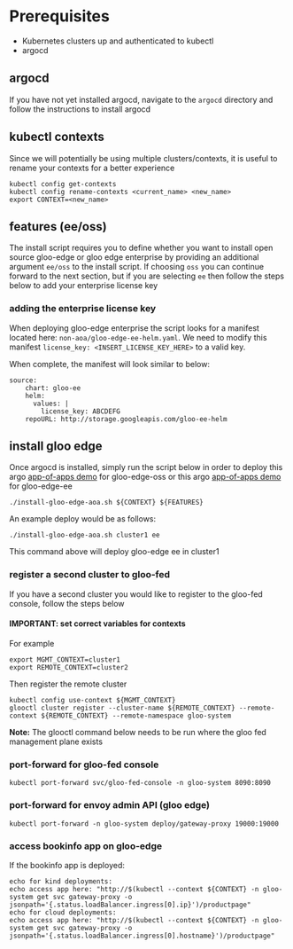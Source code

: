 # Prerequisites
- Kubernetes clusters up and authenticated to kubectl
- argocd

## argocd
If you have not yet installed argocd, navigate to the `argocd` directory and follow the instructions to install argocd

## kubectl contexts
Since we will potentially be using multiple clusters/contexts, it is useful to rename your contexts for a better experience
```
kubectl config get-contexts
kubectl config rename-contexts <current_name> <new_name>
export CONTEXT=<new_name>
```

## features (ee/oss)
The install script requires you to define whether you want to install open source gloo-edge or gloo edge enterprise by providing an additional argument `ee/oss` to the install script. If choosing `oss` you can continue forward to the next section, but if you are selecting `ee` then follow the steps below to add your enterprise license key

### adding the enterprise license key
When deploying gloo-edge enterprise the script looks for a manifest located here: `non-aoa/gloo-edge-ee-helm.yaml`. We need to modify this manifest `license_key: <INSERT_LICENSE_KEY_HERE>` to a valid key.

When complete, the manifest will look similar to below:
```
source:
    chart: gloo-ee
    helm:
      values: |
        license_key: ABCDEFG     
    repoURL: http://storage.googleapis.com/gloo-ee-helm
```

## install gloo edge
Once argocd is installed, simply run the script below in order to deploy this argo [app-of-apps demo](https://github.com/ably77/solo-testbed-apps/tree/main/argo-apps/environments/gloo-edge-oss) for gloo-edge-oss or this argo [app-of-apps demo](https://github.com/ably77/solo-testbed-apps/tree/main/argo-apps/environments/gloo-edge-ee) for gloo-edge-ee
```
./install-gloo-edge-aoa.sh ${CONTEXT} ${FEATURES}
```

An example deploy would be as follows:
```
./install-gloo-edge-aoa.sh cluster1 ee
```
This command above will deploy gloo-edge ee in cluster1

### register a second cluster to gloo-fed
If you have a second cluster you would like to register to the gloo-fed console, follow the steps below

#### IMPORTANT: set correct variables for contexts
For example
```
export MGMT_CONTEXT=cluster1
export REMOTE_CONTEXT=cluster2
```

Then register the remote cluster
```
kubectl config use-context ${MGMT_CONTEXT}
glooctl cluster register --cluster-name ${REMOTE_CONTEXT} --remote-context ${REMOTE_CONTEXT} --remote-namespace gloo-system
```

**Note:** The glooctl command below needs to be run where the gloo fed management plane exists

### port-forward for gloo-fed console
```
kubectl port-forward svc/gloo-fed-console -n gloo-system 8090:8090
```

### port-forward for envoy admin API (gloo edge)
```
kubectl port-forward -n gloo-system deploy/gateway-proxy 19000:19000
```

### access bookinfo app on gloo-edge
If the bookinfo app is deployed:
```
echo for kind deployments:
echo access app here: "http://$(kubectl --context ${CONTEXT} -n gloo-system get svc gateway-proxy -o jsonpath='{.status.loadBalancer.ingress[0].ip}')/productpage"
echo for cloud deployments:
echo access app here: "http://$(kubectl --context ${CONTEXT} -n gloo-system get svc gateway-proxy -o jsonpath='{.status.loadBalancer.ingress[0].hostname}')/productpage"
```
